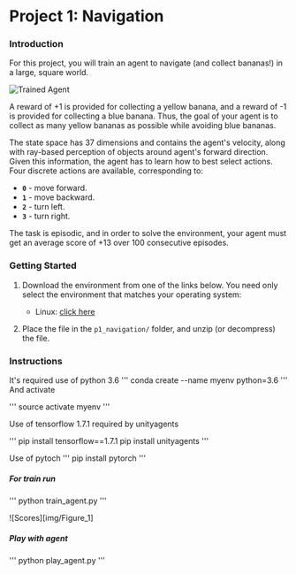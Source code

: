 [//]: # (Image References)

[image1]: https://user-images.githubusercontent.com/10624937/42135619-d90f2f28-7d12-11e8-8823-82b970a54d7e.gif "Trained Agent"

# Project 1: Navigation

### Introduction

For this project, you will train an agent to navigate (and collect bananas!) in a large, square world.  

![Trained Agent][image1]

A reward of +1 is provided for collecting a yellow banana, and a reward of -1 is provided for collecting a blue banana.  Thus, the goal of your agent is to collect as many yellow bananas as possible while avoiding blue bananas.  

The state space has 37 dimensions and contains the agent's velocity, along with ray-based perception of objects around agent's forward direction.  Given this information, the agent has to learn how to best select actions.  Four discrete actions are available, corresponding to:
- **`0`** - move forward.
- **`1`** - move backward.
- **`2`** - turn left.
- **`3`** - turn right.

The task is episodic, and in order to solve the environment, your agent must get an average score of +13 over 100 consecutive episodes.

### Getting Started

1. Download the environment from one of the links below.  You need only select the environment that matches your operating system:
    - Linux: [click here](https://s3-us-west-1.amazonaws.com/udacity-drlnd/P1/Banana/Banana_Linux.zip)
    
2. Place the file in the  `p1_navigation/` folder, and unzip (or decompress) the file. 

### Instructions

It's required use of python 3.6
'''
conda create --name myenv python=3.6
'''
And activate 

'''
source activate myenv
'''

Use of tensorflow 1.7.1 required by unityagents

'''
pip install tensorflow==1.7.1
pip install unityagents
'''

Use of pytoch
'''
pip install pytorch
'''

##### For train run
'''
python train_agent.py
'''

![Scores][img/Figure_1]

##### Play with agent

'''
python play_agent.py
'''

